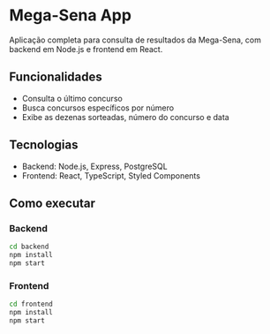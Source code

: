 # Mega-Sena App

Aplicação completa para consulta de resultados da Mega-Sena, com backend em Node.js e frontend em React.

## Funcionalidades

- Consulta o último concurso
- Busca concursos específicos por número
- Exibe as dezenas sorteadas, número do concurso e data

## Tecnologias

- Backend: Node.js, Express, PostgreSQL
- Frontend: React, TypeScript, Styled Components

## Como executar

### Backend
```bash
cd backend
npm install
npm start
```

### Frontend
```bash
cd frontend
npm install
npm start
```